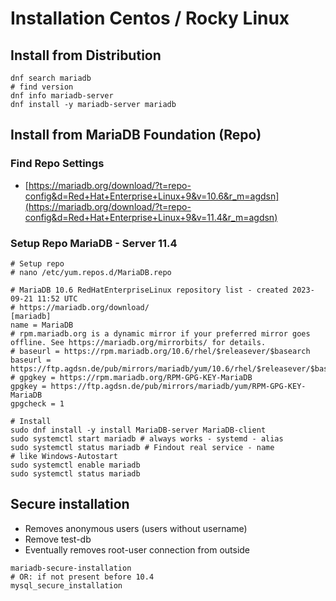 # Installation Centos / Rocky Linux 

## Install from Distribution 


```
dnf search mariadb
# find version 
dnf info mariadb-server 
dnf install -y mariadb-server mariadb
```


## Install from MariaDB Foundation (Repo) 

### Find Repo Settings 

  * [https://mariadb.org/download/?t=repo-config&d=Red+Hat+Enterprise+Linux+9&v=10.6&r_m=agdsn](https://mariadb.org/download/?t=repo-config&d=Red+Hat+Enterprise+Linux+9&v=11.4&r_m=agdsn)

### Setup Repo MariaDB - Server 11.4

```
# Setup repo 
# nano /etc/yum.repos.d/MariaDB.repo
```

```
# MariaDB 10.6 RedHatEnterpriseLinux repository list - created 2023-09-21 11:52 UTC
# https://mariadb.org/download/
[mariadb]
name = MariaDB
# rpm.mariadb.org is a dynamic mirror if your preferred mirror goes offline. See https://mariadb.org/mirrorbits/ for details.
# baseurl = https://rpm.mariadb.org/10.6/rhel/$releasever/$basearch
baseurl = https://ftp.agdsn.de/pub/mirrors/mariadb/yum/10.6/rhel/$releasever/$basearch
# gpgkey = https://rpm.mariadb.org/RPM-GPG-KEY-MariaDB
gpgkey = https://ftp.agdsn.de/pub/mirrors/mariadb/yum/RPM-GPG-KEY-MariaDB
gpgcheck = 1
```

```
# Install
sudo dnf install -y install MariaDB-server MariaDB-client
sudo systemctl start mariadb # always works - systemd - alias 
sudo systemctl status mariadb # Findout real service - name
# like Windows-Autostart
sudo systemctl enable mariadb  
sudo systemctl status mariadb 
```


## Secure installation 

  * Removes anonymous users (users without username)
  * Remove test-db
  * Eventually removes root-user connection from outside 

```
mariadb-secure-installation 
# OR: if not present before 10.4 
mysql_secure_installation 
```
